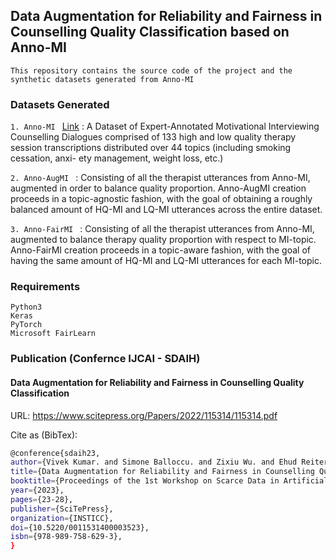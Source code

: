 ## Data Augmentation for Reliability and Fairness in Counselling Quality Classification based on Anno-MI 

```
This repository contains the source code of the project and the synthetic datasets generated from Anno-MI
```

### Datasets Generated 

```1. Anno-MI ``` [Link](https://github.com/vsrana-ai/AnnoMI) : A Dataset of Expert-Annotated Motivational Interviewing Counselling Dialogues comprised of 133 high and low quality therapy
session transcriptions distributed over 44 topics (including smoking cessation, anxi- ety management, weight loss, etc.)  

```2. Anno-AugMI ``` : Consisting of all the therapist utterances from Anno-MI, augmented in order to balance quality proportion. Anno-AugMI creation proceeds in a topic-agnostic fashion, with the goal of obtaining a roughly balanced amount of HQ-MI and LQ-MI utterances across the entire dataset.

```3. Anno-FairMI ``` : Consisting of all the therapist utterances from Anno-MI, augmented to balance therapy quality proportion with respect to MI-topic. Anno-FairMI creation proceeds in a topic-aware fashion, with the goal of having the same amount of HQ-MI and LQ-MI utterances for each MI-topic.


### Requirements
```
Python3
Keras
PyTorch
Microsoft FairLearn
```

### Publication (Confernce IJCAI - SDAIH) 
#### Data Augmentation for Reliability and Fairness in Counselling Quality Classification 
URL: https://www.scitepress.org/Papers/2022/115314/115314.pdf 

Cite as (BibTex): 
```bash
@conference{sdaih23,
author={Vivek Kumar. and Simone Balloccu. and Zixiu Wu. and Ehud Reiter. and Rim Helaoui. and Diego Recupero. and Daniele Riboni.},
title={Data Augmentation for Reliability and Fairness in Counselling Quality Classification},
booktitle={Proceedings of the 1st Workshop on Scarce Data in Artificial Intelligence for Healthcare - SDAIH,},
year={2023},
pages={23-28},
publisher={SciTePress},
organization={INSTICC},
doi={10.5220/0011531400003523},
isbn={978-989-758-629-3},
}
```

